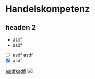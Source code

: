 # Handelskompetenz

## headen 2

- asdf
- asdf

- [ ] asdf asdf
- [X] asdf

[asjdfksdfl](http://google.com)
![](https://www.fnha.ca/WhatWeDoSite/CommunicableDiseaseControlSite/PublishingImages/COVID-19-rapid-testing.png)
